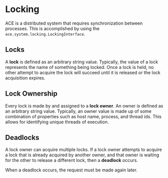 # Locking

ACE is a distributed system that requires synchronization between processes. This is accomplished by using the `ace.system.locking.LockingInterface`.

## Locks

A **lock** is defined as an arbitrary string value. Typically, the value of a lock represents the name of something being locked. Once a lock is held, no other attempt to acquire the lock will succeed until it is released or the lock acquisition expires.

## Lock Ownership

Every lock is made by and assigned to a **lock owner**. An owner is defined as an arbitrary string value. Typically, an owner value is made up of some combination of properties such as host name, process, and thread ids. This allows for identifying unique threads of execution.

## Deadlocks

A lock owner can acquire multiple locks. If a lock owner attempts to acquire a lock that is already acquired by another owner, and that owner is waiting for the other to release a different lock, then a **deadlock** occurs.

When a deadlock occurs, the request must be made again later.